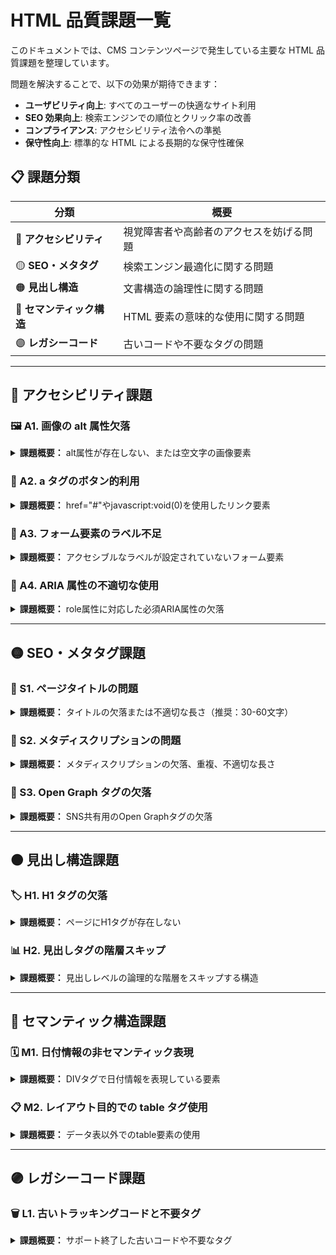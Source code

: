 # HTML 品質課題一覧

このドキュメントでは、CMS コンテンツページで発生している主要な HTML 品質課題を整理しています。

問題を解決することで、以下の効果が期待できます：

- **ユーザビリティ向上**: すべてのユーザーの快適なサイト利用
- **SEO 効果向上**: 検索エンジンでの順位とクリック率の改善
- **コンプライアンス**: アクセシビリティ法令への準拠
- **保守性向上**: 標準的な HTML による長期的な保守性確保

## 📋 課題分類

| 分類                      | 概要                                     |
| ------------------------- | ---------------------------------------- |
| 🔴 **アクセシビリティ**   | 視覚障害者や高齢者のアクセスを妨げる問題 |
| 🟡 **SEO・メタタグ**      | 検索エンジン最適化に関する問題           |
| 🟠 **見出し構造**         | 文書構造の論理性に関する問題             |
| 🔵 **セマンティック構造** | HTML 要素の意味的な使用に関する問題      |
| 🟣 **レガシーコード**     | 古いコードや不要なタグの問題             |

---

## 🔴 アクセシビリティ課題

### 🖼️ A1. 画像の alt 属性欠落

<details>
<summary><strong>課題概要：</strong> alt属性が存在しない、または空文字の画像要素</summary>

```html
<!-- ❌ 問題のあるコード -->
<img src="/images/campaign-banner.jpg" alt="" />
<!-- 問題: キャンペーンバナー画像のalt属性が空文字 -->

<img src="/images/product-main.jpg" />
<!-- 問題: 商品画像にalt属性自体が存在しない -->

<img src="/images/brand-logo.png" alt="logo" />
<!-- 問題: alt属性が不適切（logoは画像の内容を説明していない） -->
```

```html
<!-- ✅ 修正されたコード -->
<img
  src="/images/campaign-banner.jpg"
  alt="年末セール最大50%オフキャンペーン"
/>
<img
  src="/images/product-main.jpg"
  alt="シャネル No.5 オードパルファム 100ml"
/>
<img src="/images/brand-logo.png" alt="阪急ビューティーオンライン ロゴ" />
```

**影響：** 視覚障害者がスクリーンリーダーで画像内容を理解できない。検索エンジンも画像内容を認識不可。

</details>

### 🔗 A2. a タグのボタン的利用

<details>
<summary><strong>課題概要：</strong> href="#"やjavascript:void(0)を使用したリンク要素</summary>

```html
<!-- ❌ 問題のあるコード -->
<a href="javascript:void(0);" onclick="addToCart()">カートに追加</a>
<!-- 問題: リンクではなくボタン機能なのにaタグを使用 -->

<a href="#" onclick="showModal()">詳細を見る</a>
<!-- 問題: href="#"でページ内遷移と混同される可能性 -->
```

```html
<!-- ✅ 修正されたコード -->
<button type="button" onclick="addToCart()">カートに追加</button>
<button type="button" onclick="showModal()">詳細を見る</button>
```

**影響：** キーボードナビゲーションやスクリーンリーダーでの操作性が低下。a タグは本来ページ遷移用。

</details>

### 📝 A3. フォーム要素のラベル不足

<details>
<summary><strong>課題概要：</strong> アクセシブルなラベルが設定されていないフォーム要素</summary>

```html
<!-- ❌ 問題のあるコード -->
<input type="text" placeholder="お名前を入力" />
<!-- 問題: placeholder のみでlabel要素やaria-labelが不足 -->

<select>
  <option>選択してください</option>
  <option>男性</option>
  <option>女性</option>
</select>
<!-- 問題: 何を選択するのかが不明確 -->
```

```html
<!-- ✅ 修正されたコード -->
<label for="name">お名前</label>
<input type="text" id="name" placeholder="お名前を入力" />

<label for="gender">性別</label>
<select id="gender">
  <option>選択してください</option>
  <option>男性</option>
  <option>女性</option>
</select>
```

**影響：** スクリーンリーダーユーザーがフォームの目的を理解できず、入力困難。

</details>

### 🎯 A4. ARIA 属性の不適切な使用

<details>
<summary><strong>課題概要：</strong> role属性に対応した必須ARIA属性の欠落</summary>

```html
<!-- ❌ 問題のあるコード -->
<div role="button">クリック</div>
<!-- 問題: ボタンロールなのにaria-labelやtextContentが不足 -->

<div role="tab">タブ1</div>
<!-- 問題: タブロールなのにaria-selectedが不足 -->
```

```html
<!-- ✅ 修正されたコード -->
<div role="button" aria-label="商品をカートに追加">クリック</div>
<div role="tab" aria-selected="true">タブ1</div>
```

**影響：** スクリーンリーダーが要素の状態や機能を正しく伝達できない。

</details>

---

## 🟡 SEO・メタタグ課題

### 📄 S1. ページタイトルの問題

<details>
<summary><strong>課題概要：</strong> タイトルの欠落または不適切な長さ（推奨：30-60文字）</summary>

```html
<!-- ❌ 問題のあるコード -->
<title>ホーム</title>
<!-- 問題: タイトルが短すぎる（3文字） -->

<title>
  阪急ビューティーオンライン 化粧品・美容・コスメの通販サイト
  スキンケアからメイクアップまで豊富な品揃え
</title>
<!-- 問題: タイトルが長すぎる（78文字） -->
```

```html
<!-- ✅ 修正されたコード -->
<title>阪急ビューティーオンライン | 化粧品・美容の通販サイト</title>
<!-- 修正: 適切な長さ（35文字）でブランド名と内容を含む -->
```

**影響：** 検索結果での表示が不適切になり、クリック率と SEO 効果が低下。

</details>

### 📝 S2. メタディスクリプションの問題

<details>
<summary><strong>課題概要：</strong> メタディスクリプションの欠落、重複、不適切な長さ</summary>

```html
<!-- ❌ 問題のあるコード -->
<!-- メタディスクリプションが存在しない -->

<!-- または重複 -->
<meta name="description" content="化粧品・美容の総合サイト" />
<meta name="description" content="阪急ビューティーオンライン" />
```

```html
<!-- ✅ 修正されたコード -->
<meta
  name="description"
  content="阪急ビューティーオンラインは化粧品・美容・コスメの通販サイト。スキンケア、メイクアップ、フレグランスなど人気ブランドを豊富に取り揃え、安心してお買い物いただけます。"
/>
```

**影響：** 検索結果のスニペット表示が不適切になり、クリック率が低下。

</details>

### 📱 S3. Open Graph タグの欠落

<details>
<summary><strong>課題概要：</strong> SNS共有用のOpen Graphタグの欠落</summary>

```html
<!-- ❌ 問題のあるコード -->
<head>
  <title>阪急ビューティーオンライン</title>
  <!-- Open Graphタグが一切存在しない -->
</head>
```

```html
<!-- ✅ 修正されたコード -->
<head>
  <title>阪急ビューティーオンライン</title>
  <meta property="og:title" content="阪急ビューティーオンライン" />
  <meta property="og:description" content="化粧品・美容・コスメの通販サイト" />
  <meta property="og:image" content="https://example.com/og-image.jpg" />
  <meta property="og:url" content="https://voi.0101.co.jp/" />
</head>
```

**影響：** SNS 共有時に適切な情報が表示されず、エンゲージメントが低下。

</details>

---

## 🟠 見出し構造課題

### 🏷️ H1. H1 タグの欠落

<details>
<summary><strong>課題概要：</strong> ページにH1タグが存在しない</summary>

```html
<!-- ❌ 問題のあるコード -->
<h2 class="title">阪急ビューティーオンライン</h2>
<!-- 問題: H1なしでH2から始まる見出し構造 -->

<h3>新着アイテム</h3>
<!-- 問題: H1→H2の階層を飛ばしてH3が出現 -->
```

```html
<!-- ✅ 修正されたコード -->
<h1>阪急ビューティーオンライン</h1>
<h2>新着アイテム</h2>
<h3>スキンケア</h3>
```

**影響：** ページの主要タイトルが不明確になり、SEO 効果の低下とスクリーンリーダーでの文書構造理解が困難。

</details>

### 📊 H2. 見出しタグの階層スキップ

<details>
<summary><strong>課題概要：</strong> 見出しレベルの論理的な階層をスキップする構造</summary>

```html
<!-- ❌ 問題のあるコード -->
<h1>ホーム</h1>
<h3>商品カテゴリ</h3>
<!-- 問題: H1からH3に直接ジャンプ（H2をスキップ） -->

<h4>スキンケア</h4>
<h4>メイク</h4>
<h6>リップ</h6>
<!-- 問題: H4からH6に直接ジャンプ（H5をスキップ） -->
```

```html
<!-- ✅ 修正されたコード -->
<h1>ホーム</h1>
<h2>商品カテゴリ</h2>
<h3>スキンケア</h3>
<h3>メイク</h3>
<h4>リップ</h4>
```

**影響：** 論理的な文書構造が破綻し、スクリーンリーダーユーザーが内容の階層を正しく理解できない。

</details>

---

## 🔵 セマンティック構造課題

### 🗓️ M1. 日付情報の非セマンティック表現

<details>
<summary><strong>課題概要：</strong> DIVタグで日付情報を表現している要素</summary>

```html
<!-- ❌ 問題のあるコード -->
<div class="news-date">2024年12月15日</div>
<!-- 問題: 日付情報がdivタグで表現され、機械読み取り不可 -->

<div class="event-period">12月29日-1月3日 休業</div>
<!-- 問題: 期間情報がテキストのみで構造化データとして認識されない -->
```

```html
<!-- ✅ 修正されたコード -->
<time datetime="2024-12-15">2024年12月15日</time>
<!-- 修正: time要素で機械読み取り可能な日付形式 -->

<time datetime="2024-12-29/2025-01-03">12月29日-1月3日</time> 休業
<!-- 修正: 期間をtime要素でマークアップ -->
```

**影響：** 検索エンジンが日付・期間を正しく認識できず、イベント情報やニュースの時系列整理に支障。

</details>

### 📋 M2. レイアウト目的での table タグ使用

<details>
<summary><strong>課題概要：</strong> データ表以外でのtable要素の使用</summary>

```html
<!-- ❌ 問題のあるコード -->
<table border="0" cellpadding="10" cellspacing="0">
  <!-- 問題: tableはデータ表用の要素、レイアウト目的での使用は不適切 -->
  <tr>
    <td width="300">
      <img src="product-banner.jpg" alt="" />
    </td>
    <td valign="top">
      <h3>商品特集</h3>
      <p>最新商品のご紹介です。</p>
    </td>
  </tr>
</table>
```

```html
<!-- ✅ 修正されたコード -->
<div class="content-layout">
  <section class="banner-section">
    <img src="product-banner.jpg" alt="商品特集バナー" />
  </section>
  <main class="main-content">
    <h2>商品特集</h2>
    <p>最新商品のご紹介です。</p>
  </main>
</div>
```

**影響：** スクリーンリーダーが「データの表」と誤認し、レスポンシブ対応も困難。

</details>

---

## 🟣 レガシーコード課題

### 🗑️ L1. 古いトラッキングコードと不要タグ

<details>
<summary><strong>課題概要：</strong> サポート終了した古いコードや不要なタグ</summary>

```html
<!-- ❌ 問題のあるコード -->
<!-- 古いGoogle Analytics（UA）コード -->
<script>
  ga('create', 'UA-XXXXXXX-1', 'auto');
</script>
<!-- 問題: 2023年7月にサポート終了 -->

<!-- 不要なnoscriptタグ -->
<noscript><!-- 空のコメントのみ --></noscript>
<!-- 問題: 内容が空でページサイズを無駄に増加 -->

<!-- 古いROBOTSディレクティブ -->
<meta name="robots" content="NOODP,NOYDIR" />
<!-- 問題: サポート終了したディレクティブ -->

<!-- 廃止されたmeta keywords -->
<meta name="keywords" content="化粧品,美容,コスメ" />
<!-- 問題: SEO効果なし、削除推奨 -->
```

```html
<!-- ✅ 修正されたコード -->
<!-- Google Analytics 4（GA4）への移行 -->
<script
  async
  src="https://www.googletagmanager.com/gtag/js?id=G-XXXXXXXXXX"
></script>
<script>
  window.dataLayer = window.dataLayer || [];
  function gtag() {
    dataLayer.push(arguments);
  }
  gtag('config', 'G-XXXXXXXXXX');
</script>

<!-- 不要なタグは削除 -->
<!-- noscript、meta keywords、古いrobotsディレクティブを削除 -->

<!-- 現在有効なrobotsディレクティブ -->
<meta name="robots" content="index,follow" />
```

**影響：** 古いコードは正常に動作せず、不要なタグはページ読み込み速度に悪影響。

</details>
